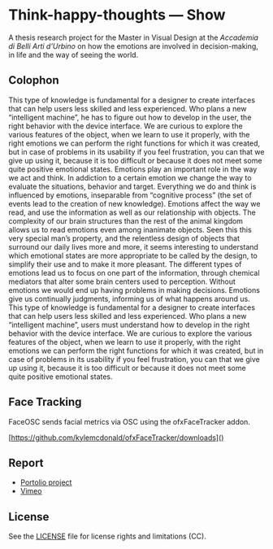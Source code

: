 # Think-happy-thoughts — Show

A thesis research project for the Master in Visual Design at the *Accademia di Belli Arti d’Urbino* on how the emotions are involved in decision-making, in life and the way of seeing the world.

## Colophon

This type of knowledge is fundamental for a designer to create interfaces that can help users less skilled and less experienced. Who plans a new “intelligent machine”, he has to figure out how to develop in the user, the right behavior with the device interface. We are curious to explore the various features of the object, when we learn to use it properly, with the right emotions we can perform the right functions for which it was created, but in case of problems in its usability if you feel frustration, you can that we give up using it, because it is too difficult or because it does not meet some quite positive emotional states. Emotions play an important role in the way we act and think. In addiction to a certain emotion we change the way to evaluate the situations, behavior and target. Everything we do and think is influenced by emotions, inseparable from “cognitive process” (the set of events lead to the creation of new knowledge). Emotions affect the way we read, and use the information as well as our relationship with objects. The complexity of our brain structures than the rest of the animal kingdom allows us to read emotions even among inanimate objects. Seen this this very special man’s property, and the relentless design of objects that surround our daily lives more and more, it seems interesting to understand which emotional states are more appropriate to be called by the design, to simplify their use and to make it more pleasant. The different types of emotions lead us to focus on one part of the information, through chemical mediators that alter some brain centers used to perception. Without emotions we would end up having problems in making decisions. Emotions give us continually judgments, informing us of what happens around us.
This type of knowledge is fundamental for a designer to create interfaces that can help users less skilled and less experienced. Who plans a new “intelligent machine”, users must understand how to develop in the right behavior with the device interface. We are curious to explore the various features of the object, when we learn to use it properly, with the right emotions we can perform the right functions for which it was created, but in case of problems in its usability if you feel frustration, you can that we give up using it, because it is too difficult or because it does not meet some quite positive emotional states.


## Face Tracking

FaceOSC sends facial metrics via OSC using the ofxFaceTracker addon.

[https://github.com/kylemcdonald/ofxFaceTracker/downloads]()

## Report

- [Portolio project](http://pietrospagnolo.it/projects/exhibit/happy/page.html)
- [Vimeo](http://pietrospagnolo.it/projects/exhibit/happy/page.html)


## License

See the [LICENSE](license.md) file for license rights and limitations (CC).